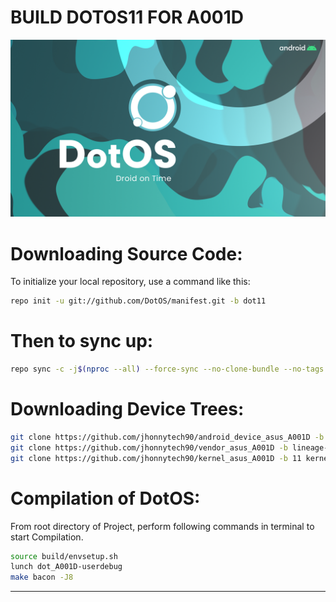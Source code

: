 # BUILD DOTOS11 FOR A001D

<p align="center">
<img src="https://raw.githubusercontent.com/DotOS/resources_drawables/master/dot11/dot_main-banner.png" > 
</p>

Downloading Source Code:
========================

To initialize your local repository, use a command like this:

```bash
repo init -u git://github.com/DotOS/manifest.git -b dot11
```

Then to sync up:
================

```bash
repo sync -c -j$(nproc --all) --force-sync --no-clone-bundle --no-tags
```
Downloading Device Trees:
========================
```bash
git clone https://github.com/jhonnytech90/android_device_asus_A001D -b dotOS device/asus/A001D &&
git clone https://github.com/jhonnytech90/vendor_asus_A001D -b lineage-18.1 vendor/asus/A001D &&
git clone https://github.com/jhonnytech90/kernel_asus_A001D -b 11 kernel/asus/A001D
```


Compilation of DotOS:
====================

From root directory of Project, perform following commands in terminal to start Compilation.


```bash
source build/envsetup.sh
lunch dot_A001D-userdebug
make bacon -J8
```
-----------------------------------------------------------------------------
